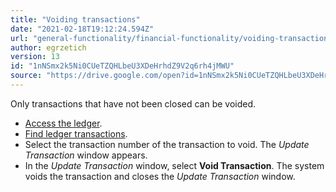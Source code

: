 ```yaml
---
title: "Voiding transactions"
date: "2021-02-18T19:12:24.594Z"
url: "general-functionality/financial-functionality/voiding-transactions.html"
author: egrzetich
version: 13
id: "1nNSmx2k5Ni0CUeTZQHLbeU3XDeHrhdZ9V2q6rh4jMWU"
source: "https://drive.google.com/open?id=1nNSmx2k5Ni0CUeTZQHLbeU3XDeHrhdZ9V2q6rh4jMWU"
---
```

Only transactions that have not been closed can be voided.

* [Access the ledger](accessing-the-ledger.html).
* [Find ledger transactions](finding-ledger-transactions.html).
* Select the transaction number of the transaction to void. The <em>Update Transaction</em> window appears.
* In the <em>Update Transaction</em> window, select <strong>Void Transaction</strong>. The system voids the transaction and closes the <em>Update Transaction</em> window.
